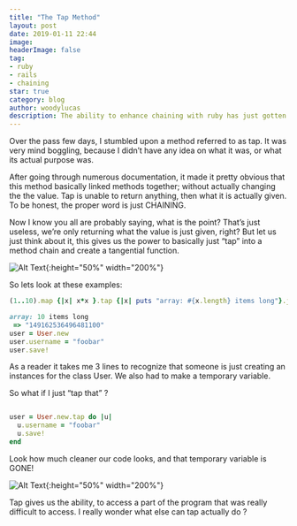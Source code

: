 ```yaml
---
title: "The Tap Method"
layout: post
date: 2019-01-11 22:44
image:
headerImage: false
tag:
- ruby
- rails
- chaining
star: true
category: blog
author: woodylucas
description: The ability to enhance chaining with ruby has just gotten better. My first blog is about the Tap Method.
---
```

Over the pass few days, I stumbled upon a method referred to as tap. It was very mind boggling, because I didn’t have any idea on what it was, or what its actual purpose was.

After going through numerous documentation, it made it pretty obvious that this method basically linked methods together; without actually changing the the value. Tap is unable to return anything, then what it is actually given. To be honest, the proper word is just CHAINING.

Now I know you all are probably saying, what is the point? That’s just useless, we’re only returning what the value is just given, right? But let us just think about it, this gives us the power to basically just “tap” into a method chain and create a tangential function.

![Alt Text](https://media.giphy.com/media/3o6ZtfraiyfUkNDwru/giphy-downsized-large.gif){:height="50%" width="200%"}

So lets look at these examples:

```ruby
(1..10).map {|x| x*x }.tap {|x| puts "array: #{x.length} items long"}.join

array: 10 items long
 => "149162536496481100"
user = User.new
user.username = "foobar"
user.save!

```

As a reader it takes me 3 lines to recognize that someone is just creating an instances for the class User. We also had to make a temporary variable.

So what if I just “tap that” ?

```ruby

user = User.new.tap do |u|
  u.username = "foobar"
  u.save!
end

```

Look how much cleaner our code looks, and that temporary variable is GONE!

![Alt Text](https://media.giphy.com/media/oOGf9Xvp75ukzLQsQk/giphy.gif){:height="50%" width="200%"}


Tap gives us the ability, to access a part of the program that was really difficult to access. I really wonder what else can tap actually do ?
